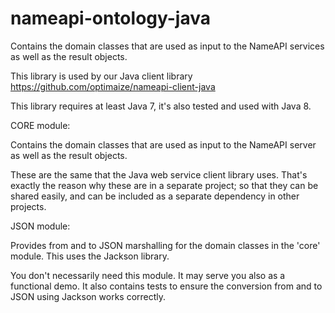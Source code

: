 nameapi-ontology-java
===================

Contains the domain classes that are used as input to the NameAPI services as well as the result objects.

This library is used by our Java client library https://github.com/optimaize/nameapi-client-java

This library requires at least Java 7, it's also tested and used with Java 8.


CORE module:

Contains the domain classes that are used as input to the NameAPI server as well as the result objects.

These are the same that the Java web service client library uses.
That's exactly the reason why these are in a separate project; so that they can
be shared easily, and can be included as a separate dependency in other projects.


JSON module:

Provides from and to JSON marshalling for the domain classes in the 'core' module.
This uses the Jackson library.

You don't necessarily need this module. It may serve you also as a functional demo.
It also contains tests to ensure the conversion from and to JSON using Jackson works correctly.